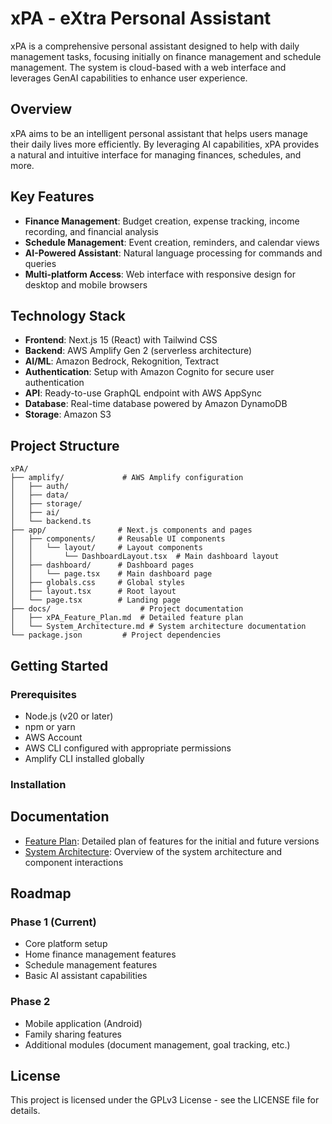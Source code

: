 # xPA - eXtra Personal Assistant

xPA is a comprehensive personal assistant designed to help with daily management tasks, focusing initially on finance management and schedule management. The system is cloud-based with a web interface and leverages GenAI capabilities to enhance user experience.

## Overview

xPA aims to be an intelligent personal assistant that helps users manage their daily lives more efficiently. By leveraging AI capabilities, xPA provides a natural and intuitive interface for managing finances, schedules, and more.

## Key Features

- **Finance Management**: Budget creation, expense tracking, income recording, and financial analysis
- **Schedule Management**: Event creation, reminders, and calendar views
- **AI-Powered Assistant**: Natural language processing for commands and queries
- **Multi-platform Access**: Web interface with responsive design for desktop and mobile browsers

## Technology Stack

- **Frontend**: Next.js 15 (React) with Tailwind CSS
- **Backend**: AWS Amplify Gen 2 (serverless architecture)
- **AI/ML**: Amazon Bedrock, Rekognition, Textract
- **Authentication**: Setup with Amazon Cognito for secure user authentication
- **API**: Ready-to-use GraphQL endpoint with AWS AppSync
- **Database**: Real-time database powered by Amazon DynamoDB
- **Storage**: Amazon S3

## Project Structure

```
xPA/
├── amplify/             # AWS Amplify configuration
│   ├── auth/
│   ├── data/
│   ├── storage/
│   ├── ai/
│   └── backend.ts
├── app/                # Next.js components and pages
│   ├── components/     # Reusable UI components
│   │   └── layout/     # Layout components
│   │       └── DashboardLayout.tsx  # Main dashboard layout
│   ├── dashboard/      # Dashboard pages
│   │   └── page.tsx    # Main dashboard page
│   ├── globals.css     # Global styles
│   ├── layout.tsx      # Root layout
│   └── page.tsx        # Landing page
├── docs/                    # Project documentation
│   ├── xPA_Feature_Plan.md  # Detailed feature plan
│   └── System_Architecture.md # System architecture documentation
└── package.json         # Project dependencies
```

## Getting Started

### Prerequisites

- Node.js (v20 or later)
- npm or yarn
- AWS Account
- AWS CLI configured with appropriate permissions
- Amplify CLI installed globally

### Installation

## Documentation

- [Feature Plan](./xPA_Feature_Plan.md): Detailed plan of features for the initial and future versions
- [System Architecture](./System_Architecture.md): Overview of the system architecture and component interactions

## Roadmap

### Phase 1 (Current)
- Core platform setup
- Home finance management features
- Schedule management features
- Basic AI assistant capabilities

### Phase 2
- Mobile application (Android)
- Family sharing features
- Additional modules (document management, goal tracking, etc.)

## License

This project is licensed under the GPLv3 License - see the LICENSE file for details.

